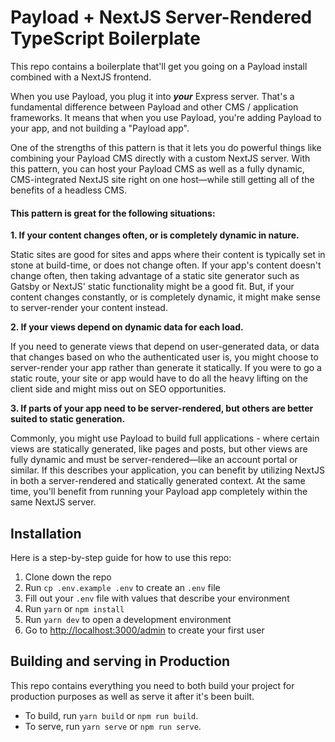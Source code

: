 # Payload + NextJS Server-Rendered TypeScript Boilerplate

This repo contains a boilerplate that'll get you going on a Payload install combined with a NextJS frontend.

When you use Payload, you plug it into _**your**_ Express server. That's a fundamental difference between Payload and other CMS / application frameworks. It means that when you use Payload, you're adding Payload to your app, and not building a "Payload app".

One of the strengths of this pattern is that it lets you do powerful things like combining your Payload CMS directly with a custom NextJS server. With this pattern, you can host your Payload CMS as well as a fully dynamic, CMS-integrated NextJS site right on one host—while still getting all of the benefits of a headless CMS.

#### This pattern is great for the following situations:

**1. If your content changes often, or is completely dynamic in nature.**

Static sites are good for sites and apps where their content is typically set in stone at build-time, or does not change often. If your app's content doesn't change often, then taking advantage of a static site generator such as Gatsby or NextJS' static functionality might be a good fit. But, if your content changes constantly, or is completely dynamic, it might make sense to server-render your content instead.

**2. If your views depend on dynamic data for each load.**

If you need to generate views that depend on user-generated data, or data that changes based on who the authenticated user is, you might choose to server-render your app rather than generate it statically. If you were to go a static route, your site or app would have to do all the heavy lifting on the client side and might miss out on SEO opportunities.

**3. If parts of your app need to be server-rendered, but others are better suited to static generation.**

Commonly, you might use Payload to build full applications - where certain views are statically generated, like pages and posts, but other views are fully dynamic and must be server-rendered—like an account portal or similar. If this describes your application, you can benefit by utilizing NextJS in both a server-rendered and statically generated context. At the same time, you'll benefit from running your Payload app completely within the same NextJS server.

## Installation

Here is a step-by-step guide for how to use this repo:

1. Clone down the repo
1. Run `cp .env.example .env` to create an `.env` file
1. Fill out your `.env` file with values that describe your environment
1. Run `yarn` or `npm install`
1. Run `yarn dev` to open a development environment
1. Go to [http://localhost:3000/admin](http://localhost:3000/admin) to create your first user

## Building and serving in Production

This repo contains everything you need to both build your project for production purposes as well as serve it after it's been built.

- To build, run `yarn build` or `npm run build`.
- To serve, run `yarn serve` or `npm run serve`.
